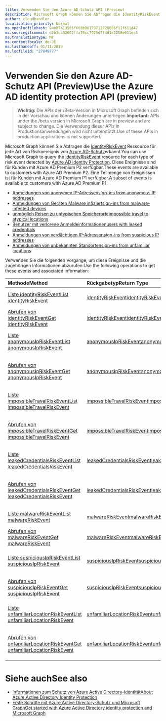 ```yaml
---
title: Verwenden Sie den Azure AD-Schutz API (Preview)
description: Microsoft Graph können Sie Abfragen die IdentityRiskEvent Ressource für jede Art von Risikoereignis von Azure AD-Schutz erkannt. Diese Ereignisse sind für Kunden mit Azure AD Premium P2 verfügbar. Eine Teilmenge von Ereignissen ist für Kunden mit Azure AD Premium P1 verfügbar.
author: cloudhandler
localization_priority: Normal
ms.openlocfilehash: 8ae87a13565f660b06179712220806f11f611d47
ms.sourcegitcommit: d2b3ca32602ffa76cc7925d7f4d1e2258e611ea5
ms.translationtype: MT
ms.contentlocale: de-DE
ms.lasthandoff: 01/11/2019
ms.locfileid: "27849777"
---
```

# <a name="use-the-azure-ad-identity-protection-api-preview"></a><span data-ttu-id="b25a7-105">Verwenden Sie den Azure AD-Schutz API (Preview)</span><span class="sxs-lookup"><span data-stu-id="b25a7-105">Use the Azure AD identity protection API (preview)</span></span>

> <span data-ttu-id="b25a7-106">**Wichtig:** Die APIs der /Beta-Version in Microsoft Graph befinden sich in der Vorschau und können Änderungen unterliegen.</span><span class="sxs-lookup"><span data-stu-id="b25a7-106">**Important:** APIs under the /beta version in Microsoft Graph are in preview and are subject to change.</span></span> <span data-ttu-id="b25a7-107">Die Verwendung dieser APIs in Produktionsanwendungen wird nicht unterstützt.</span><span class="sxs-lookup"><span data-stu-id="b25a7-107">Use of these APIs in production applications is not supported.</span></span>

<span data-ttu-id="b25a7-108">Microsoft Graph können Sie Abfragen die [IdentityRiskEvent](identityriskevent.md) Ressource für jede Art von Risikoereignis von [Azure AD-Schutz](https://docs.microsoft.com/en-us/azure/active-directory/active-directory-identityprotection)erkannt.</span><span class="sxs-lookup"><span data-stu-id="b25a7-108">You can use Microsoft Graph to query the [identityRiskEvent](identityriskevent.md) resource for each type of risk event detected by [Azure AD Identity Protection](https://docs.microsoft.com/en-us/azure/active-directory/active-directory-identityprotection).</span></span> <span data-ttu-id="b25a7-109">Diese Ereignisse sind für Kunden mit Azure AD Premium P2 verfügbar.</span><span class="sxs-lookup"><span data-stu-id="b25a7-109">These events are available to customers with Azure AD Premium P2.</span></span> <span data-ttu-id="b25a7-110">Eine Teilmenge von Ereignissen ist für Kunden mit Azure AD Premium P1 verfügbar.</span><span class="sxs-lookup"><span data-stu-id="b25a7-110">A subset of events is available to customers with Azure AD Premium P1.</span></span>

* [<span data-ttu-id="b25a7-111">Anmeldungen von anonymen IP-Adressen</span><span class="sxs-lookup"><span data-stu-id="b25a7-111">sign-ins from anonymous IP addresses</span></span>](anonymousipriskevent.md)
* [<span data-ttu-id="b25a7-112">Anmeldungen von Geräten Malware infiziert</span><span class="sxs-lookup"><span data-stu-id="b25a7-112">sign-ins from malware-infected devices</span></span>](malwareriskevent.md)
* [<span data-ttu-id="b25a7-113">unmöglich Reisen zu untypischen Speicherorte</span><span class="sxs-lookup"><span data-stu-id="b25a7-113">impossible travel to atypical locations</span></span>](impossibletravelriskevent.md)
* [<span data-ttu-id="b25a7-114">Benutzer mit verlorene Anmeldeinformationen</span><span class="sxs-lookup"><span data-stu-id="b25a7-114">users with leaked credentials</span></span>](leakedcredentialsriskevent.md)
* [<span data-ttu-id="b25a7-115">Anmeldungen von verdächtigen IP-Adressen</span><span class="sxs-lookup"><span data-stu-id="b25a7-115">sign-ins from suspicious IP addresses</span></span>](suspiciousipriskevent.md)
* [<span data-ttu-id="b25a7-116">Anmeldungen von unbekannten Standorten</span><span class="sxs-lookup"><span data-stu-id="b25a7-116">sign-ins from unfamiliar locations</span></span>](unfamiliarlocationriskevent.md)

<span data-ttu-id="b25a7-117">Verwenden Sie die folgenden Vorgänge, um diese Ereignisse und die zugehörigen Informationen abzurufen:</span><span class="sxs-lookup"><span data-stu-id="b25a7-117">Use the following operations to get these events and associated information:</span></span>

| <span data-ttu-id="b25a7-118">Methode</span><span class="sxs-lookup"><span data-stu-id="b25a7-118">Method</span></span>           | <span data-ttu-id="b25a7-119">Rückgabetyp</span><span class="sxs-lookup"><span data-stu-id="b25a7-119">Return Type</span></span>    |<span data-ttu-id="b25a7-120">Beschreibung</span><span class="sxs-lookup"><span data-stu-id="b25a7-120">Description</span></span>|
|:---------------|:--------|:----------|
|[<span data-ttu-id="b25a7-121">Liste identityRiskEvent</span><span class="sxs-lookup"><span data-stu-id="b25a7-121">List identityRiskEvent</span></span>](../api/identityriskevent-get.md) |[<span data-ttu-id="b25a7-122">identityRiskEvent</span><span class="sxs-lookup"><span data-stu-id="b25a7-122">identityRiskEvent</span></span>](identityriskevent.md)| <span data-ttu-id="b25a7-123">IdentityRiskEvent-Auflistung abrufen.</span><span class="sxs-lookup"><span data-stu-id="b25a7-123">Get identityRiskEvent collection.</span></span> |
|[<span data-ttu-id="b25a7-124">Abrufen von identityRiskEvent</span><span class="sxs-lookup"><span data-stu-id="b25a7-124">Get identityRiskEvent</span></span>](../api/identityriskevent-get.md) |[<span data-ttu-id="b25a7-125">identityRiskEvent</span><span class="sxs-lookup"><span data-stu-id="b25a7-125">identityRiskEvent</span></span>](identityriskevent.md)| <span data-ttu-id="b25a7-126">Rufen Sie IdentityRiskEvent-Objekt.</span><span class="sxs-lookup"><span data-stu-id="b25a7-126">Get identityRiskEvent object.</span></span> |
|[<span data-ttu-id="b25a7-127">Liste anonymousIpRiskEvent</span><span class="sxs-lookup"><span data-stu-id="b25a7-127">List anonymousIpRiskEvent</span></span>](../api/anonymousipriskevent-get.md) |[<span data-ttu-id="b25a7-128">anonymousIpRiskEvent</span><span class="sxs-lookup"><span data-stu-id="b25a7-128">anonymousIpRiskEvent</span></span>](anonymousipriskevent.md)| <span data-ttu-id="b25a7-129">AnonymousIpRiskEvent-Auflistung abrufen.</span><span class="sxs-lookup"><span data-stu-id="b25a7-129">Get anonymousIpRiskEvent collection.</span></span> |
|[<span data-ttu-id="b25a7-130">Abrufen von anonymousIpRiskEvent</span><span class="sxs-lookup"><span data-stu-id="b25a7-130">Get anonymousIpRiskEvent</span></span>](../api/anonymousipriskevent-get.md) |[<span data-ttu-id="b25a7-131">anonymousIpRiskEvent</span><span class="sxs-lookup"><span data-stu-id="b25a7-131">anonymousIpRiskEvent</span></span>](anonymousipriskevent.md)| <span data-ttu-id="b25a7-132">Rufen Sie AnonymousIpRiskEvent-Objekt.</span><span class="sxs-lookup"><span data-stu-id="b25a7-132">Get anonymousIpRiskEvent object.</span></span> |
|[<span data-ttu-id="b25a7-133">Liste impossibleTravelRiskEvent</span><span class="sxs-lookup"><span data-stu-id="b25a7-133">List impossibleTravelRiskEvent</span></span>](../api/impossibletravelriskevent-get.md) |[<span data-ttu-id="b25a7-134">impossibleTravelRiskEvent</span><span class="sxs-lookup"><span data-stu-id="b25a7-134">impossibleTravelRiskEvent</span></span>](impossibletravelriskevent.md)| <span data-ttu-id="b25a7-135">ImpossibleTravelRiskEvent-Auflistung abrufen.</span><span class="sxs-lookup"><span data-stu-id="b25a7-135">Get impossibleTravelRiskEvent collection.</span></span> |
|[<span data-ttu-id="b25a7-136">Abrufen von impossibleTravelRiskEvent</span><span class="sxs-lookup"><span data-stu-id="b25a7-136">Get impossibleTravelRiskEvent</span></span>](../api/impossibletravelriskevent-get.md) |[<span data-ttu-id="b25a7-137">impossibleTravelRiskEvent</span><span class="sxs-lookup"><span data-stu-id="b25a7-137">impossibleTravelRiskEvent</span></span>](impossibletravelriskevent.md)| <span data-ttu-id="b25a7-138">Rufen Sie ImpossibleTravelRiskEvent-Objekt.</span><span class="sxs-lookup"><span data-stu-id="b25a7-138">Get impossibleTravelRiskEvent object.</span></span> |
|[<span data-ttu-id="b25a7-139">Liste leakedCredentialsRiskEvent</span><span class="sxs-lookup"><span data-stu-id="b25a7-139">List leakedCredentialsRiskEvent</span></span>](../api/leakedcredentialsriskevent-get.md) |[<span data-ttu-id="b25a7-140">leakedCredentialsRiskEvent</span><span class="sxs-lookup"><span data-stu-id="b25a7-140">leakedCredentialsRiskEvent</span></span>](leakedcredentialsriskevent.md)| <span data-ttu-id="b25a7-141">LeakedCredentialsRiskEvent-Auflistung abrufen.</span><span class="sxs-lookup"><span data-stu-id="b25a7-141">Get leakedCredentialsRiskEvent collection.</span></span> |
|[<span data-ttu-id="b25a7-142">Abrufen von leakedCredentialsRiskEvent</span><span class="sxs-lookup"><span data-stu-id="b25a7-142">Get leakedCredentialsRiskEvent</span></span>](../api/leakedcredentialsriskevent-get.md) |[<span data-ttu-id="b25a7-143">leakedCredentialsRiskEvent</span><span class="sxs-lookup"><span data-stu-id="b25a7-143">leakedCredentialsRiskEvent</span></span>](leakedcredentialsriskevent.md)| <span data-ttu-id="b25a7-144">Rufen Sie LeakedCredentialsRiskEvent-Objekt.</span><span class="sxs-lookup"><span data-stu-id="b25a7-144">Get leakedCredentialsRiskEvent object.</span></span> |
|[<span data-ttu-id="b25a7-145">Liste malwareRiskEvent</span><span class="sxs-lookup"><span data-stu-id="b25a7-145">List malwareRiskEvent</span></span>](../api/malwareriskevent-get.md) |[<span data-ttu-id="b25a7-146">malwareRiskEvent</span><span class="sxs-lookup"><span data-stu-id="b25a7-146">malwareRiskEvent</span></span>](malwareriskevent.md)| <span data-ttu-id="b25a7-147">MalwareRiskEvent-Auflistung abrufen.</span><span class="sxs-lookup"><span data-stu-id="b25a7-147">Get malwareRiskEvent collection.</span></span> |
|[<span data-ttu-id="b25a7-148">Abrufen von malwareRiskEvent</span><span class="sxs-lookup"><span data-stu-id="b25a7-148">Get malwareRiskEvent</span></span>](../api/malwareriskevent-get.md) |[<span data-ttu-id="b25a7-149">malwareRiskEvent</span><span class="sxs-lookup"><span data-stu-id="b25a7-149">malwareRiskEvent</span></span>](malwareriskevent.md)| <span data-ttu-id="b25a7-150">Rufen Sie MalwareRiskEvent-Objekt.</span><span class="sxs-lookup"><span data-stu-id="b25a7-150">Get malwareRiskEvent object.</span></span> |
|[<span data-ttu-id="b25a7-151">Liste suspiciousIpRiskEvent</span><span class="sxs-lookup"><span data-stu-id="b25a7-151">List suspiciousIpRiskEvent</span></span>](../api/suspiciousipriskevent-get.md) |[<span data-ttu-id="b25a7-152">suspiciousIpRiskEvent</span><span class="sxs-lookup"><span data-stu-id="b25a7-152">suspiciousIpRiskEvent</span></span>](suspiciousipriskevent.md)| <span data-ttu-id="b25a7-153">SuspiciousIpRiskEvent-Auflistung abrufen.</span><span class="sxs-lookup"><span data-stu-id="b25a7-153">Get suspiciousIpRiskEvent collection.</span></span> |
|[<span data-ttu-id="b25a7-154">Abrufen von suspiciousIpRiskEvent</span><span class="sxs-lookup"><span data-stu-id="b25a7-154">Get suspiciousIpRiskEvent</span></span>](../api/suspiciousipriskevent-get.md) |[<span data-ttu-id="b25a7-155">suspiciousIpRiskEvent</span><span class="sxs-lookup"><span data-stu-id="b25a7-155">suspiciousIpRiskEvent</span></span>](suspiciousipriskevent.md)| <span data-ttu-id="b25a7-156">Rufen Sie SuspiciousIpRiskEvent-Objekt.</span><span class="sxs-lookup"><span data-stu-id="b25a7-156">Get suspiciousIpRiskEvent object.</span></span> |
|[<span data-ttu-id="b25a7-157">Liste unfamiliarLocationRiskEvent</span><span class="sxs-lookup"><span data-stu-id="b25a7-157">List unfamiliarLocationRiskEvent</span></span>](../api/unfamiliarlocationriskevent-get.md) |[<span data-ttu-id="b25a7-158">unfamiliarLocationRiskEvent</span><span class="sxs-lookup"><span data-stu-id="b25a7-158">unfamiliarLocationRiskEvent</span></span>](unfamiliarlocationriskevent.md)| <span data-ttu-id="b25a7-159">UnfamiliarLocationRiskEvent-Auflistung abrufen.</span><span class="sxs-lookup"><span data-stu-id="b25a7-159">Get unfamiliarLocationRiskEvent collection.</span></span> |
|[<span data-ttu-id="b25a7-160">Abrufen von unfamiliarLocationRiskEvent</span><span class="sxs-lookup"><span data-stu-id="b25a7-160">Get unfamiliarLocationRiskEvent</span></span>](../api/unfamiliarlocationriskevent-get.md) |[<span data-ttu-id="b25a7-161">unfamiliarLocationRiskEvent</span><span class="sxs-lookup"><span data-stu-id="b25a7-161">unfamiliarLocationRiskEvent</span></span>](unfamiliarlocationriskevent.md)| <span data-ttu-id="b25a7-162">Rufen Sie UnfamiliarLocationRiskEvent-Objekt.</span><span class="sxs-lookup"><span data-stu-id="b25a7-162">Get unfamiliarLocationRiskEvent object.</span></span> |

# <a name="see-also"></a><span data-ttu-id="b25a7-163">Siehe auch</span><span class="sxs-lookup"><span data-stu-id="b25a7-163">See also</span></span>

* [<span data-ttu-id="b25a7-164">Informationen zum Schutz von Azure Active Directory-Identität</span><span class="sxs-lookup"><span data-stu-id="b25a7-164">About Azure Active Directory Identity Protection</span></span>](https://docs.microsoft.com/en-us/azure/active-directory/active-directory-identityprotection)
* [<span data-ttu-id="b25a7-165">Erste Schritte mit Azure Active Directory-Schutz und Microsoft Graph</span><span class="sxs-lookup"><span data-stu-id="b25a7-165">Get started with Azure Active Directory identity protection and Microsoft Graph</span></span>](https://docs.microsoft.com/en-us/azure/active-directory/active-directory-identityprotection-graph-getting-started)
